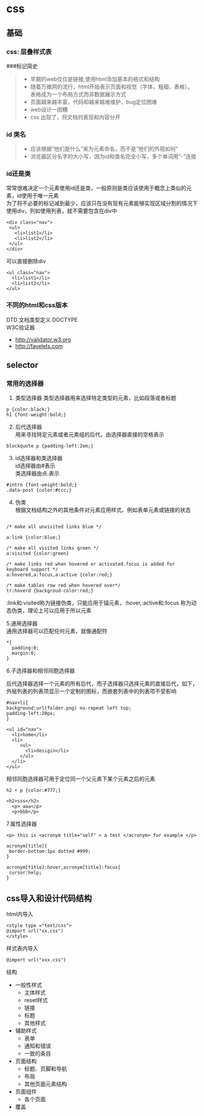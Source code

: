 # css
## 基础
### css: 层叠样式表
###标记简史
> * 早期的web仅仅是链接,使用html添加基本的格式和结构
> * 随着万维网的流行，html开始表示页面和视觉（字体，粗细、表格）。表格成为一个布局方式而非数据展示方式
> * 页面越来越丰富，代码却越来越难维护，bug定位困难
> * web设计一团糟
> * css 出现了，将文档的表现和内容分开

### id 类名
> * 应该根据“他们是什么”来为元素命名，而不是“他们的外观如何”
> * 浏览器区分名字的大小写，因为id和类名完全小写，多个单词用“-”连接

### id还是类
常常很难决定一个元素使用id还是类，一般原则是类应该使用于概念上类似的元素，id使用于唯一元素  
为了将不必要的标记减到最少，应该只在没有现有元素能够实现区域分割的情况下使用div，列如使用列表，就不需要包含在div中  

```
<div class="nav">
 <ul>
   <li>list1</li>
   <li>list2</li>
 </ul>
</div>
```   

可以直接删除div  
```
<ul class="nav">
  <li>list1</li>
  <li>list2</li>
</ul>
```  

### 不同的html和css版本
DTD 文档类型定义 DOCTYPE  
W3C验证器  

- <http://validator.w3.org>  
- <http://favelets.com>  


## selector
### 常用的选择器
 1. 类型选择器
 类型选择器用来选择特定类型的元素，比如段落或者标题 
  
 ```
 p {color:black;}
 h1 {font-weight:bold;}
 ```  
 
 2. 后代选择器  
 用来寻找特定元素或者元素组的后代，由选择器直接的空格表示  
 ```
 blockquote p {padding-left:2em;}
 ```  
 
 3. id选择器和类选择器   
 id选择器由#表示  
 类选择器由点.表示  
 ```
 #intro {font-weight:bold;} 
 .data-post {color:#ccc;}
 ``` 
 4. 伪类  
 根据文档结构之外的其他条件对元素应用样式，例如表单元素或链接的状态  
 
 ```
 
 /* make all unvisited links blue */  
 
 a:link {color:blue;}  
 
 /* make all visited links green */
 a:visited {color:green}  
 
 /* make links red when hovered or activated.focus is added for keyboard support */
 a:hovered,a:focus,a:active {color:red;}
 
 /* make tables row red when hovered over*/
 tr:hoverd {backgroud-color:red;}
 
 ```
 
 :link和:visited称为链接伪类，只能应用于锚元素，:hover,:active和:focus 称为动态伪类，理论上可以应用于所以元素  
 
 5.通用选择器  
 通用选择器可以匹配任何元素，就像通配符  
 ```
 *{
   padding:0;
   margin:0;
 }	
 ```
 
 6.子选择器和相邻同胞选择器
 
 后代选择器选择一个元素的所有后代，而子选择器只选择元素的直接后代，如下，外层列表的列表项显示一个定制的图标，而嵌套列表中的列表项不受影响  
 ```
 #nav>li{
 background:url(folder.png) no-repeat left top;
 padding-left:20px;
 }
 
 <ul id="nav">
   <li>home</li>
   <li>
      <ul>
        <li>desigin</li>
      </ul>
   </li>
</ul>	
```  

相邻同胞选择器可用于定位同一个父元素下某个元素之后的元素  
```
h2 + p {color:#777;}

<h2>sss</h2>
  <p> aaa</p>
  <p>bbb</p>
```

7.属性选择器  
```
<p> this is <acronym title="self" > a test </acronym> for example </p>

acronym[title]{
 border-bottom:1px dotted #999;
}

acronym[title]:hover,acronym[title]:focus{
 cursor:help;
}
```  
  
## css导入和设计代码结构      
html内导入  
```
<style type ="text/css">
@import url("xx.css")
</style>
```

样式表内导入
```
@import url("xxx.css")
```  
结构
 
- 一般性样式
  - 主体样式
  - reset样式
  - 链接
  - 标题
  - 其他样式
- 辅助样式  
  - 表单
  - 通知和错误
  - 一致的条目
- 页面结构
  - 标题、页脚和导航
  - 布局
  - 其他页面元素结构
- 页面组件
  - 各个页面
- 覆盖      
  
  
